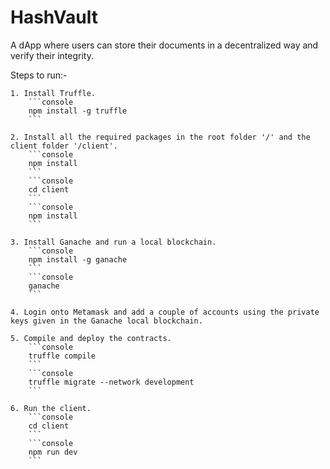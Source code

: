# HashVault

A dApp where users can store their documents in a decentralized way and verify their integrity. 

Steps to run:-

    1. Install Truffle.
        ```console
        npm install -g truffle
        ```
    
    2. Install all the required packages in the root folder '/' and the client folder '/client'.
        ```console
        npm install
        ```
        ```console
        cd client
        ```
        ```console
        npm install
        ```

    3. Install Ganache and run a local blockchain.
        ```console
        npm install -g ganache
        ```
        ```console
        ganache
        ```

    4. Login onto Metamask and add a couple of accounts using the private keys given in the Ganache local blockchain.

    5. Compile and deploy the contracts.
        ```console
        truffle compile
        ```
        ```console
        truffle migrate --network development
        ```

    6. Run the client.
        ```console
        cd client
        ```
        ```console
        npm run dev
        ```